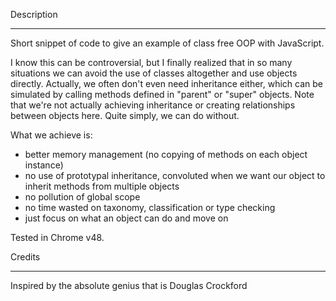 Description
________________________

Short snippet of code to give an example of class free OOP with JavaScript.

I know this can be controversial, but I finally realized that in so many situations we can avoid the use of classes altogether and use objects directly. Actually, we often don't even need inheritance either, which can be simulated by calling methods defined in "parent" or "super" objects. Note that we're not actually achieving inheritance or creating relationships between objects here. Quite simply, we can do without.

What we achieve is:
- better memory management (no copying of methods on each object instance)
- no use of prototypal inheritance, convoluted when we want our object to inherit methods from multiple objects
- no pollution of global scope 
- no time wasted on taxonomy, classification or type checking
- just focus on what an object can do and move on

Tested in Chrome v48.


Credits
________________________

Inspired by the absolute genius that is Douglas Crockford
